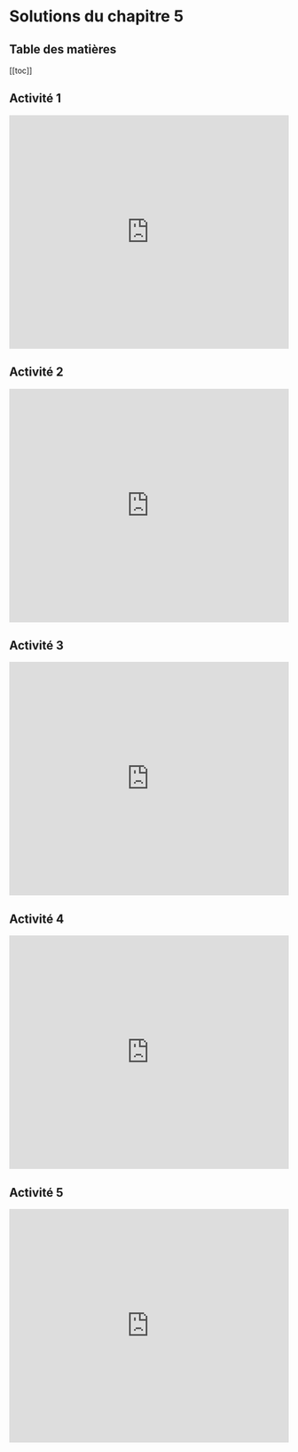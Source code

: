 # Solutions du chapitre 5

## Table des matières

[[toc]]

## Activité 1

<iframe width="100%" height="420" src="https://www.youtube.com/embed/l4axZtbSunk" frameborder="0" allow="autoplay; encrypted-media" allowfullscreen></iframe>

## Activité 2

<iframe width="100%" height="420" src="https://www.youtube.com/embed/SegwY7TRfl4" frameborder="0" allow="autoplay; encrypted-media" allowfullscreen></iframe>

## Activité 3

<iframe width="100%" height="420" src="https://www.youtube.com/embed/SegwY7TRfl4" frameborder="0" allow="autoplay; encrypted-media" allowfullscreen></iframe>

## Activité 4

<iframe width="100%" height="420" src="https://www.youtube.com/embed/cjTmdUWKoP8" frameborder="0" allow="autoplay; encrypted-media" allowfullscreen></iframe>

## Activité 5

<iframe width="100%" height="420" src="https://www.youtube.com/embed/Z0CSQdmxa0o" frameborder="0" allow="autoplay; encrypted-media" allowfullscreen></iframe>


